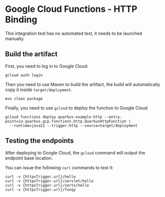 # Google Cloud Functions - HTTP Binding

This integration test has no automated test, it needs to be launched manually.

## Build the artifact

First, you need to log in to Google Cloud:

```shell script
gcloud auth login
```

Then you need to use Maven to build the artifact, the build will automatically copy it inside `target/deployment`.

```shell script
mvn clean package
```

Finally, you need to use `gcloud` to deploy the function to Google Cloud

```shell script
gcloud functions deploy quarkus-example-http --entry-point=io.quarkus.gcp.functions.http.QuarkusHttpFunction \
  --runtime=java21 --trigger-http --source=target/deployment
```

## Testing the endpoints

After deploying to Google Cloud, the `gcloud` command will output the endpoint base location.

You can issue the following `curl` commands to test it:

```shell script
curl -v {httpsTrigger.url}/hello
curl -v {httpsTrigger.url}/servlet/hello
curl -v {httpsTrigger.url}/vertx/hello
curl -v {httpsTrigger.url}/funqy
```
